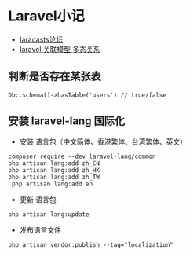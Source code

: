 # Laravel小记

- [laracasts论坛](https://laracasts.com/discuss)
- [laravel 关联模型 多态关系](https://www.cnblogs.com/pine007/p/13268704.html)

## 判断是否存在某张表

```
Db::schema()->hasTable('users') // true/false
```

## 安装 laravel-lang 国际化

- 安装 语言包（中文简体、香港繁体、台湾繁体、英文）

```shell
composer require --dev laravel-lang/common
php artisan lang:add zh_CN
php artisan lang:add zh_HK
php artisan lang:add zh_TW
 php artisan lang:add en
```

- 更新 语言包

```shell
php artisan lang:update
```

- 发布语言文件

```shell
php artisan vendor:publish --tag="localization"
```
